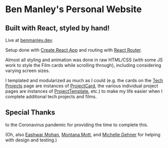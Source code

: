 
# Ben Manley's Personal Website

## Built with React, styled by hand!

Live at [benmanley.dev](https://benmanley.dev).

Setup done with [Create React App](https://github.com/facebook/create-react-app) and routing with [React Router](https://reacttraining.com/react-router/).

Almost all styling and animation was done in raw HTML/CSS (with some JS work to style the Film cards while scrolling through), including considering varying screen sizes.

I templated and modularized as much as I could (e.g. the cards on the [Tech Projects](https://benmanley.dev/projects) page are instances of [ProjectCard](./src/scenes/TechProjectsPage/components/ProjectCard.js), the various individual project pages are instances of [ProjectTemplate](./src/scenes/TechProjectsPage/components/ProjectTemplate.js), etc.) to make my life easier when I complete additional tech projects and films.

## Special Thanks

to the Coronavirus pandemic for providing the time to complete this.

(Oh, also [Eashwar Mohan](https://eash.dev), [Montana Mott](https://montanamott.dev), and [Michelle Gehner](https://michellegehner.com) for helping with design and testing.)
